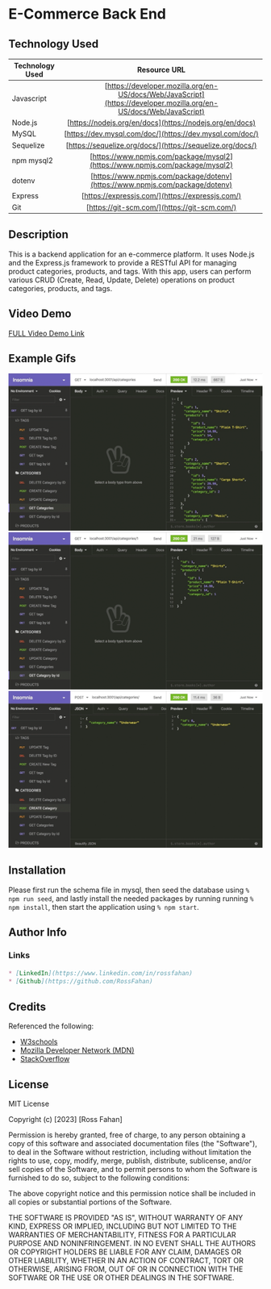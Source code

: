 # E-Commerce Back End

## Technology Used 

| Technology Used         | Resource URL           | 
| ------------- |:-------------:| 
| Javascript | [https://developer.mozilla.org/en-US/docs/Web/JavaScript](https://developer.mozilla.org/en-US/docs/Web/JavaScript)     |    
| Node.js | [https://nodejs.org/en/docs](https://nodejs.org/en/docs)     |  
| MySQL | [https://dev.mysql.com/doc/](https://dev.mysql.com/doc/)     | 
| Sequelize | [https://sequelize.org/docs/](https://sequelize.org/docs/)     |
| npm mysql2 | [https://www.npmjs.com/package/mysql2](https://www.npmjs.com/package/mysql2)     |
| dotenv | [https://www.npmjs.com/package/dotenv](https://www.npmjs.com/package/dotenv)     |
| Express | [https://expressjs.com/](https://expressjs.com/)     |
| Git | [https://git-scm.com/](https://git-scm.com/)     |    

## Description 

This is a backend application for an e-commerce platform. It uses Node.js and the Express.js framework to provide a RESTful API for managing product categories, products, and tags. With this app, users can perform various CRUD (Create, Read, Update, Delete) operations on product categories, products, and tags.


## Video Demo
[FULL Video Demo Link](https://drive.google.com/file/d/1gCpwPnUF8iDP4Ct_LPLH42Fszz1QR9hY/view?usp=share_link)


## Example Gifs
![VidGif1](./Assets/01.gif)
![VidGif1](./Assets/02.gif)
![VidGif1](./Assets/03.gif)

## Installation 

Please first run the schema file in mysql, then seed the database using ```% npm run seed```, and lastly install the needed packages by running running ```% npm install```, then start the application using ```% npm start```.

## Author Info
### Links

```md
* [LinkedIn](https://www.linkedin.com/in/rossfahan)
* [Github](https://github.com/RossFahan)
```


## Credits

Referenced the following:
* [W3schools](https://www.w3schools.com/)
* [Mozilla Developer Network (MDN)](https://developer.mozilla.org/)
* [StackOverflow](https://stackoverflow.com)

## License

MIT License

Copyright (c) [2023] [Ross Fahan]

Permission is hereby granted, free of charge, to any person obtaining a copy
of this software and associated documentation files (the "Software"), to deal
in the Software without restriction, including without limitation the rights
to use, copy, modify, merge, publish, distribute, sublicense, and/or sell
copies of the Software, and to permit persons to whom the Software is
furnished to do so, subject to the following conditions:

The above copyright notice and this permission notice shall be included in all
copies or substantial portions of the Software.

THE SOFTWARE IS PROVIDED "AS IS", WITHOUT WARRANTY OF ANY KIND, EXPRESS OR
IMPLIED, INCLUDING BUT NOT LIMITED TO THE WARRANTIES OF MERCHANTABILITY,
FITNESS FOR A PARTICULAR PURPOSE AND NONINFRINGEMENT. IN NO EVENT SHALL THE
AUTHORS OR COPYRIGHT HOLDERS BE LIABLE FOR ANY CLAIM, DAMAGES OR OTHER
LIABILITY, WHETHER IN AN ACTION OF CONTRACT, TORT OR OTHERWISE, ARISING FROM,
OUT OF OR IN CONNECTION WITH THE SOFTWARE OR THE USE OR OTHER DEALINGS IN THE
SOFTWARE.
